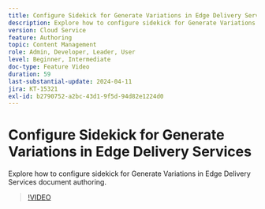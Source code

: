 ```yaml
---
title: Configure Sidekick for Generate Variations in Edge Delivery Services
description: Explore how to configure sidekick for Generate Variations in Edge Delivery Services document authoring.
version: Cloud Service
feature: Authoring
topic: Content Management
role: Admin, Developer, Leader, User
level: Beginner, Intermediate
doc-type: Feature Video
duration: 59
last-substantial-update: 2024-04-11
jira: KT-15321
exl-id: b2790752-a2bc-43d1-9f5d-94d82e1224d0
---
```

# Configure Sidekick for Generate Variations in Edge Delivery Services

Explore how to configure sidekick for Generate Variations in Edge Delivery Services document authoring.

>[!VIDEO](https://video.tv.adobe.com/v/3428306/?learn=on)

